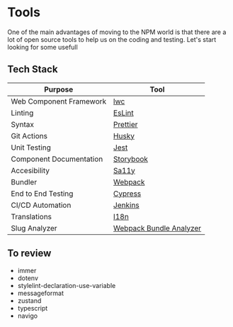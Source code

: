 
# Tools

One of the main advantages of moving to the NPM world is that there are a lot of open source tools to help us on the coding and testing. 
Let's start looking for some usefull 

## Tech Stack

| Purpose                   | Tool                                                                                                                                |
| ------------------------- | ----------------------------------------------------------------------------------------------------------------------------------- |
| Web Component  Framework  | [lwc](./lwc.md)                                                                                                                     |
| Linting                   | [EsLint](./eslint.md)                                                                                                               |
| Syntax                    | [Prettier](./prettier.md)                                                                                                           |
| Git Actions               | [Husky](./husky.md)                                                                                                                 |
| Unit Testing              | [Jest](./jest.md)                                                                                                                   |
| Component Documentation   | [Storybook](./storybook.md)                                                                                                         |
| Accesibility              | [Sa11y](./sa11y.md)                                                                                                                 |
| Bundler                   | [Webpack](./webpack.md)                                                                                                             |
| End to End Testing        | [Cypress](./cypress.md)                                                                                                             |
| CI/CD Automation          | [Jenkins](./jenkins.md)                                                                                                             |
| Translations              | [I18n](./i18n.md)                                                                                                                   |
| Slug Analyzer             | [Webpack Bundle Analyzer](./webpack-bundle-analyzer.md)                                                                             |


## To review

* immer
* dotenv
* stylelint-declaration-use-variable
* messageformat
* zustand
* typescript
* navigo